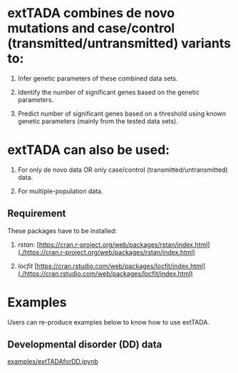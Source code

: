 # extTADA combines de novo mutations and case/control (transmitted/untransmitted) variants to:

1. Infer genetic parameters of these combined data sets.

2. Identify the number of significant genes based on the genetic parameters.

3. Predict number of significant genes based on a threshold using known genetic parameters (mainly from the tested data sets).

# extTADA can also be used:

1. For only de novo data OR only case/control (transmitted/untransmitted) data.

2. For multiple-population data.

## Requirement

These packages have to be installed:

1. *rstan*: [https://cran.r-project.org/web/packages/rstan/index.html](./https://cran.r-project.org/web/packages/rstan/index.html)

2. *locfit* [https://cran.rstudio.com/web/packages/locfit/index.html](./https://cran.rstudio.com/web/packages/locfit/index.html)


# Examples

Users can re-produce examples below to know how to use extTADA.

## Developmental disorder (DD) data

[examples/extTADAforDD.ipynb](./examples/extTADAforDD.ipynb)


